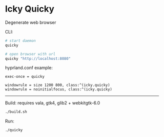 # Icky Quicky

Degenerate web browser

CLI:

```sh
# start daemon
quicky

# open browser with url
quicky "http://localhost:8080"
```

hyprland.conf example:

```hyprlang
exec-once = quicky

windowrule = size 1200 800, class:^(icky.quicky)
windowrule = noinitialfocus, class:^(icky.quicky)
```

---

Build: requires vala, gtk4, glib2 + webkitgtk-6.0

```sh
./build.sh
```

Run:

```sh
./quicky
```
